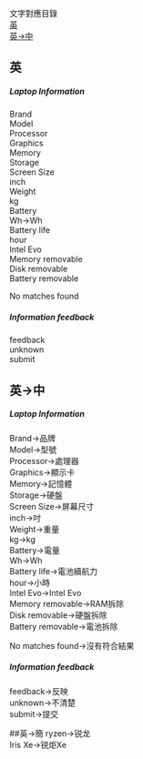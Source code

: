 文字對應目錄
<br/><a href="#英">英</a>
<br/><a href="#英-中">英->中</a>


## 英
##### Laptop Information
Brand<br/>
Model<br/>
Processor<br/>
Graphics<br/>
Memory<br/>
Storage<br/>
Screen Size<br/>
inch<br/>
Weight<br/>
kg<br/>
Battery<br/>
Wh->Wh<br/>
Battery life<br/>
hour<br/>
Intel Evo<br/>
Memory removable<br/>
Disk removable<br/>
Battery removable<br/>

No matches found<br/>
  
##### Information feedback
feedback<br/>
unknown<br/>
submit<br/>
  
  
## 英->中
##### Laptop Information
Brand->品牌<br/>
Model->型號<br/>
Processor->處理器<br/>
Graphics->顯示卡<br/>
Memory->記憶體<br/>
Storage->硬盤<br/>
Screen Size->屏幕尺寸<br/>
inch->吋<br/>
Weight->重量<br/>
kg->kg<br/>
Battery->電量<br/>
Wh->Wh<br/>
Battery life->電池續航力<br/>
hour->小時<br/>
Intel Evo->Intel Evo<br/>
Memory removable->RAM拆除<br/>
Disk removable->硬盤拆除<br/>
Battery removable->電池拆除<br/>

No matches found->沒有符合結果<br/>

##### Information feedback
feedback->反映<br/>
unknown->不清楚<br/>
submit->提交<br/>
  
##英->簡
ryzen->锐龙<br/>
Iris Xe->锐炬Xe
